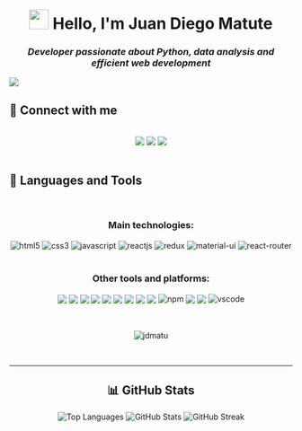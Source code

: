 <!----------------------------------- Heading Section ------------------------------------>
<h1 align="center">
    <img src="https://media.giphy.com/media/hvRJCLFzcasrR4ia7z/giphy.gif" width="35px"> Hello, I'm Juan Diego Matute
    <br>
</h1>

<h3 align="center">
    <i>Developer passionate about Python, data analysis and efficient web development</i>
</h3>
    <img src="https://raw.githubusercontent.com/andreasbm/readme/master/assets/lines/colored.png">

<!----------------------------------- About Section ------------------------------------>
<h2 align="start">📱 Connect with me</h2>
<br />

<div align="center">
  <a target="_blank" href="https://www.linkedin.com/in/matudev/"> <img src="https://img.shields.io/badge/LinkedIn-0077B5?style=for-the-badge&logo=linkedin&logoColor=white" /></a>
<a target="_blank" href="mailto:juandiegomatute11@gmail.com"><img src="https://img.shields.io/badge/Gmail-D14836?style=for-the-badge&logo=gmail&logoColor=white" /></a>
  <a target="_blank" href="https://github.com/jdmatu"><img src="https://img.shields.io/badge/GitHub-100000?style=for-the-badge&logo=github&logoColor=white" /></a>
</div>
<br />

<!----------------------------------- Tech Stack Section ------------------------------------>

<h2 align="start">🚀 Languages and Tools</h2>
<br/>
<div align="center">
 
 <div align="center"><h3 align="center">Main technologies:</h3>
    <img src="https://img.shields.io/badge/Python-3670A0?style=for-the-badge&logo=python&logoColor=ffdd54" align="center" alt="html5">
    <img src = "https://img.shields.io/badge/Flask-000000?style=for-the-badge&logo=flask&logoColor=white"  align="center" alt="css3">
    <img src ="https://img.shields.io/badge/javascript-%23323330.svg?style=for-the-badge&logo=javascript&logoColor=%23F7DF1E" align="center" alt="javascript">
    <img src="https://img.shields.io/badge/Astro-FF5A1F?style=for-the-badge&logo=astro&logoColor=white"  align="center" alt="reactjs" />
    <img src="https://img.shields.io/badge/Tailwind%20CSS-06B6D4?style=for-the-badge&logo=tailwindcss&logoColor=white"  align="center" alt="redux" />
    <img src="https://img.shields.io/badge/Material%20UI-007FFF?style=for-the-badge&logo=mui&logoColor=white"  align="center" alt="material-ui"/>
    <img src="https://img.shields.io/badge/MySQL-07405E?style=for-the-badge&logo=mysql&logoColor=ffdd54"  align="center" alt="react-router" />
 </div>
 <br/>
  <div align="center"><h3 align="center">Other tools and platforms:</h3> 
    <img src="https://img.shields.io/badge/HTML5-E34F26?style=for-the-badge&logo=html5&logoColor=white" align="center"  />
    <img src="https://img.shields.io/badge/CSS3-%231572B6.svg?style=for-the-badge&logo=css3&logoColor=white" align="center"  />
    <img src="https://img.shields.io/badge/SQLite-07405E?style=for-the-badge&logo=sqlite&logoColor=white" align="center"  />
    <img src="https://img.shields.io/badge/NumPy-013243?style=for-the-badge&logo=numpy&logoColor=white" align="center"  />
    <img src="https://img.shields.io/badge/Pandas-150458?style=for-the-badge&logo=pandas&logoColor=white" align="center"  />
    <img src="https://img.shields.io/badge/Matplotlib-007ACC?style=for-the-badge&logo=python&logoColor=white" align="center"  /> 
    <img src="https://img.shields.io/badge/LangChain-333?style=for-the-badge&logo=langchain&logoColor=white" align="center"  />
    <img src="https://img.shields.io/badge/Vercel-000000?style=for-the-badge&logo=vercel&logoColor=white" align="center"  />
    <img src="https://img.shields.io/badge/netlify-%23000000.svg?style=for-the-badge&logo=netlify&logoColor=#00C7B7" align="center"/>
    <img src = "https://img.shields.io/badge/NPM-%23000000.svg?style=for-the-badge&logo=npm&logoColor=white" align="center" alt="npm">
    <img src="https://img.shields.io/badge/Git-F05032?style=for-the-badge&logo=git&logoColor=white" align="center"  />
    <img src="https://img.shields.io/badge/GitHub-181717?style=for-the-badge&logo=github&logoColor=white" align="center"  />
    <img src="https://img.shields.io/badge/Visual%20Studio-5C2D91.svg?style=for-the-badge&logo=visual-studio&logoColor=white"  align="center" alt="vscode"/>
 </div>
  
  
</div>

<br/>
<br/>
  
<p align="center"> <img src="https://komarev.com/ghpvc/?username=jdmatu&label=Profile%20views&color=ee4e20&style=flat" alt="jdmatu" /> </p>
<br>

---

<!----------------------------------- GitHub Stats Section ------------------------------------>
<h2 align="center">📊 GitHub Stats</h2>
<p align="center">
    <img src="https://github-readme-stats.vercel.app/api/top-langs/?username=jdmatu&theme=dark&hide_border=false&include_all_commits=false&count_private=false&layout=compact" alt="Top Languages" />
    <img src="https://github-readme-stats.vercel.app/api?username=jdmatu&theme=dark&hide_border=false&include_all_commits=false&count_private=false" alt="GitHub Stats" />
    <img src="https://github-readme-streak-stats.herokuapp.com/?user=jdmatu&theme=dark&hide_border=false" alt="GitHub Streak" />
</p>
